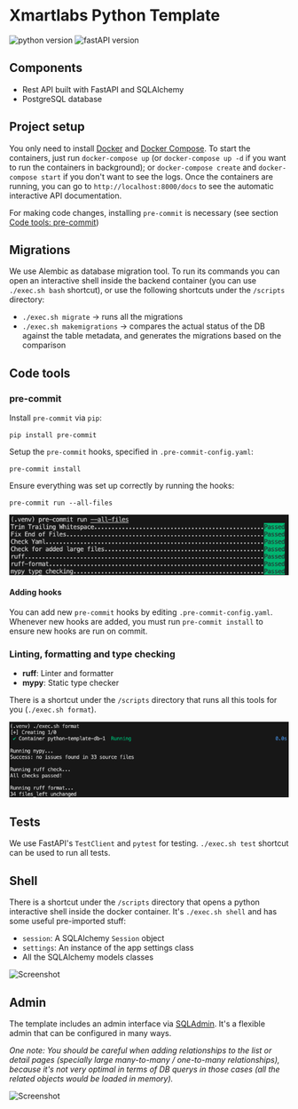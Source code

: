 # Xmartlabs Python Template

![python version](https://img.shields.io/badge/python-3.11-brightgreen)
![fastAPI version](https://img.shields.io/badge/fastapi-0.95.2-brightgreen)


## Components
- Rest API built with FastAPI and SQLAlchemy
- PostgreSQL database

## Project setup
You only need to install [Docker](https://docs.docker.com/engine/install/) and [Docker Compose](https://docs.docker.com/compose/install/).
To start the containers, just run `docker-compose up` (or `docker-compose up -d` if you want to run the containers in background); or `docker-compose create` and `docker-compose start` if you don't want to see the logs.
Once the containers are running, you can go to `http://localhost:8000/docs` to see the automatic interactive API documentation.

For making code changes, installing `pre-commit` is necessary (see section [Code tools: pre-commit](#pre-commit))

## Migrations
We use Alembic as database migration tool. To run its commands you can open an interactive shell inside the backend container (you can use `./exec.sh bash` shortcut), or use the following shortcuts under the `/scripts` directory:
- `./exec.sh migrate` -> runs all the migrations
- `./exec.sh makemigrations` -> compares the actual status of the DB against the table metadata, and generates the migrations based on the comparison

## Code tools

### pre-commit
Install `pre-commit` via `pip`:

    pip install pre-commit

Setup the `pre-commit` hooks, specified in `.pre-commit-config.yaml`:

    pre-commit install

Ensure everything was set up correctly by running the hooks:

    pre-commit run --all-files

![Screenshot](.docs/images/pre-commit.png)

#### Adding hooks

You can add new `pre-commit` hooks by editing `.pre-commit-config.yaml`. Whenever new hooks are added, you must run `pre-commit install` to ensure new hooks are run on commit.

### Linting, formatting and type checking

- **ruff**: Linter and formatter
- **mypy**: Static type checker

There is a shortcut under the `/scripts` directory that runs all this tools for you (`./exec.sh format`).

![Screenshot](.docs/images/format.png)

## Tests
We use FastAPI's `TestClient` and `pytest` for testing. `./exec.sh test` shortcut can be used to run all tests.

## Shell
There is a shortcut under the `/scripts` directory that opens a python interactive shell inside the docker container. It's `./exec.sh shell` and has some useful pre-imported stuff:

- `session`: A SQLAlchemy `Session` object
- `settings`: An instance of the app settings class
- All the SQLAlchemy models classes

![Screenshot](.docs/images/shell.png)

## Admin
The template includes an admin interface via [SQLAdmin](https://github.com/aminalaee/sqladmin). It's a flexible admin that can be configured in many ways.

*One note: You should be careful when adding relationships to the list or detail pages (specially large many-to-many / one-to-many relationships), because it's not very optimal in terms of DB querys in those cases (all the related objects would be loaded in memory).*

![Screenshot](.docs/images/admin.png)

